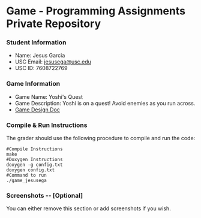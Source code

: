 # Game - Programming Assignments Private Repository
### Student Information
  + Name: Jesus Garcia
  + USC Email: jesusega@usc.edu
  + USC ID: 7608722769

### Game Information
  + Game Name: Yoshi's Quest
  + Game Description: Yoshi is on a quest! Avoid enemies as you run across.
  + [Game Design Doc](GameDesignDoc.md)


### Compile & Run Instructions
The grader should use the following procedure to compile and run the code:
```shell
#Compile Instructions
make
#Doxygen Instructions
doxygen -g config.txt
doxygen config.txt
#Command to run
./game_jesusega
```

### Screenshots -- [Optional]
You can either remove this section or add screenshots if you wish.
